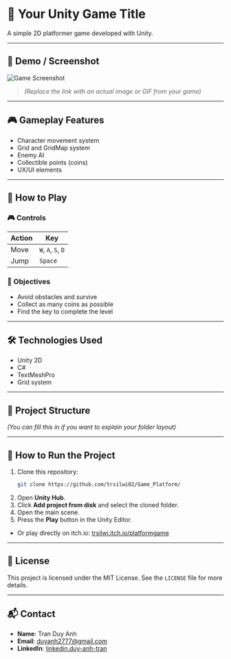 # 🌾 Your Unity Game Title

A simple 2D platformer game developed with Unity.

---

## 📸 Demo / Screenshot

![Game Screenshot](link-to-screenshot-or-gif)

> *(Replace the link with an actual image or GIF from your game)*

---

## 🎮 Gameplay Features

- Character movement system  
- Grid and GridMap system  
- Enemy AI  
- Collectible points (coins)  
- UX/UI elements  

---

## 📖 How to Play

### 🎮 Controls

| Action         | Key                    |
|----------------|------------------------|
| Move           | `W`, `A`, `S`, `D`     |
| Jump           | `Space`                |

### 🎯 Objectives

- Avoid obstacles and survive  
- Collect as many coins as possible  
- Find the key to complete the level  

---

## 🛠️ Technologies Used

- Unity 2D  
- C#  
- TextMeshPro  
- Grid system  

---

## 🧱 Project Structure

*(You can fill this in if you want to explain your folder layout)*

---

## 🚀 How to Run the Project

1. Clone this repository:
    ```bash
    git clone https://github.com/trsilwi02/Game_Platform/
    ```
2. Open **Unity Hub**.
3. Click **Add project from disk** and select the cloned folder.
4. Open the main scene.
5. Press the **Play** button in the Unity Editor.

- Or play directly on itch.io: [trsilwi.itch.io/platformgame](https://trsilwi.itch.io/platformgame)

---

## 📄 License

This project is licensed under the MIT License. See the `LICENSE` file for more details.

---

## 📬 Contact

- **Name**: Tran Duy Anh  
- **Email**: duyanh2777@gmail.com
- **LinkedIn**: [linkedin.duy-anh-tran](https://www.linkedin.com/in/duy-anh-tran-074243242/)
